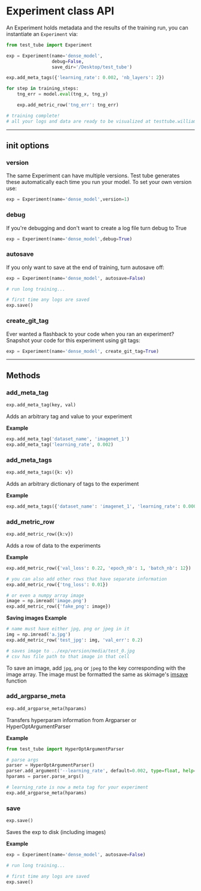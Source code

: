 # Experiment class API

An Experiment holds metadata and the results of the training run, you can instantiate an `Experiment` via:

```python
from test_tube import Experiment

exp = Experiment(name='dense_model',
                 debug=False,
                 save_dir='/Desktop/test_tube')

exp.add_meta_tags({'learning_rate': 0.002, 'nb_layers': 2})

for step in training_steps:
    tng_err = model.eval(tng_x, tng_y)

    exp.add_metric_row('tng_err': tng_err)

# training complete!
# all your logs and data are ready to be visualized at testtube.williamfalcon.com
```
---
## init options

### version
The same Experiment can have multiple versions. Test tube generates these automatically each time you run your model. To set your own version use:
```python
exp = Experiment(name='dense_model',version=1)
```

### debug
If you're debugging and don't want to create a log file turn debug to True
```python
exp = Experiment(name='dense_model',debug=True)
```

### autosave
If you only want to save at the end of training, turn autosave off:
```python
exp = Experiment(name='dense_model', autosave=False)

# run long training...

# first time any logs are saved
exp.save()
```

### create_git_tag
Ever wanted a flashback to your code when you ran an experiment?
Snapshot your code for this experiment using git tags:
```python
exp = Experiment(name='dense_model', create_git_tag=True)
```

---
## Methods
### add_meta_tag
```python
exp.add_meta_tag(key, val)
```
Adds an arbitrary tag and value to your experiment


**Example**
```python
exp.add_meta_tag('dataset_name', 'imagenet_1')
exp.add_meta_tag('learning_rate', 0.002)
```

### add_meta_tags
```python
exp.add_meta_tags({k: v})
```
Adds an arbitrary dictionary of tags to the experiment


**Example**
```python
exp.add_meta_tags({'dataset_name': 'imagenet_1', 'learning_rate': 0.0002})
```


### add_metric_row
```python
exp.add_metric_row({k:v})
```
Adds a row of data to the experiments


**Example**
```python
exp.add_metric_row({'val_loss': 0.22, 'epoch_nb': 1, 'batch_nb': 12})

# you can also add other rows that have separate information
exp.add_metric_row({'tng_loss': 0.01})

# or even a numpy array image
image = np.imread('image.png')
exp.add_metric_row({'fake_png': image})
```

**Saving images Example**
```python
# name must have either jpg, png or jpeg in it
img = np.imread('a.jpg')
exp.add_metric_row('test_jpg': img, 'val_err': 0.2)

# saves image to ../exp/version/media/test_0.jpg
# csv has file path to that image in that cell
```
To save an image, add `jpg`, `png` or `jpeg` to the key corresponding with the image array. The image must be formatted the same as skimage's [imsave](http://scikit-image.org/docs/dev/api/skimage.io.html#skimage.io.imsave) function



### add_argparse_meta
```python
exp.add_argparse_meta(hparams)
```
Transfers hyperparam information from Argparser or HyperOptArgumentParser

**Example**
```python
from test_tube import HyperOptArgumentParser

# parse args
parser = HyperOptArgumentParser()
parser.add_argument('--learning_rate', default=0.002, type=float, help='the learning rate')
hparams = parser.parse_args()

# learning_rate is now a meta tag for your experiment
exp.add_argparse_meta(hparams)
```

### save
```python
exp.save()
```
Saves the exp to disk (including images)

**Example**
```python
exp = Experiment(name='dense_model', autosave=False)

# run long training...

# first time any logs are saved
exp.save()
```

